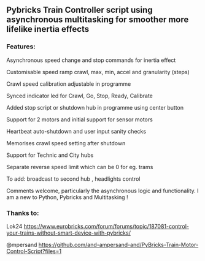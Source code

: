 ## Pybricks Train Controller script using asynchronous multitasking for smoother more lifelike inertia effects

### Features:

Asynchronous speed change and stop commands for inertia effect 

Customisable speed ramp crawl, max, min, accel and granularity (steps)

Crawl speed calibration adjustable in programme 

Synced indicator led for Crawl, Go, Stop, Ready, Calibrate 

Added stop script or shutdown hub in programme using center button

Support for 2 motors and initial support for sensor motors

Heartbeat auto-shutdown and user input sanity checks

Memorises crawl speed setting after shutdown

Support for Technic and City hubs 

Separate reverse speed limit which can be 0 for eg. trams

To add: broadcast to second hub , headlights control

Comments welcome, particularly the asynchronous logic and functionality. I am a new to Python, Pybricks and Multitasking !

### Thanks to: 

Lok24 https://www.eurobricks.com/forum/forums/topic/187081-control-your-trains-without-smart-device-with-pybricks/

@mpersand https://github.com/and-ampersand-and/PyBricks-Train-Motor-Control-Script?files=1


